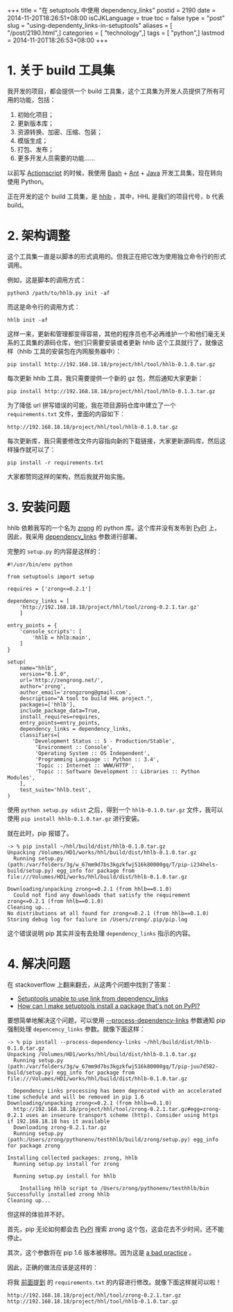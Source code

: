 +++
title = "在 setuptools 中使用 dependency_links"
postid = 2190
date = 2014-11-20T18:26:51+08:00
isCJKLanguage = true
toc = false
type = "post"
slug = "using-dependenty_links-in-setuptools"
aliases = [ "/post/2190.html",]
categories = [ "technology",]
tags = [ "python",]
lastmod = 2014-11-20T18:26:53+08:00
+++


# 1. 关于 build 工具集

我开发的项目，都会提供一个 build 工具集，这个工具集为开发人员提供了所有可用的功能，包括：

1. 初始化项目；
1. 更新版本库；
1. 资源转换、加密、压缩、包装；
1. 模版生成；
1. 打包、发布；
1. 更多开发人员需要的功能……

以前写 [Actionscript][9] 的时候，我使用 [Bash][12] + [Ant][10] + [Java][11] 开发工具集，现在转向使用 Python。

正在开发的这个 build 工具集，是 [hhlb][1] ，其中，HHL 是我们的项目代号，b 代表 build。 <!--more-->

# 2. 架构调整

这个工具集一直是以脚本的形式调用的。但我正在把它改为使用独立命令行的形式调用。

例如，这是脚本的调用方式：

    python3 /path/to/hhlb.py init -af

而这是命令行的调用方式：

    hhlb init -af

这样一来，更新和管理都变得容易，其他的程序员也不必再维护一个和他们毫无关系的工具集的源码仓库，他们只需要安装或者更新 hhlb 这个工具就行了，就像这样（hhlb 工具的安装包在内网服务器中）：

    pip install http://192.168.18.18/project/hhl/tool/hhlb-0.1.0.tar.gz

每次更新 hhlb 工具，我只需要提供一个新的 gz 包，然后通知大家更新：

    pip install http://192.168.18.18/project/hhl/tool/hhlb-0.1.3.tar.gz

<a name="requirements"></a>
为了降低 url 拼写错误的可能，我在项目源码仓库中建立了一个 `requirements.txt` 文件，里面的内容如下：

    http://192.168.18.18/project/hhl/tool/hhlb-0.1.0.tar.gz

每次更新库，我只需要修改文件内容指向新的下载链接，大家更新源码库，然后这样操作就可以了：

    pip install -r requirements.txt

大家都赞同这样的架构，然后我就开始实施。

# 3. 安装问题

hhlb 依赖我写的一个名为 [zrong][2] 的 python 库。这个库并没有发布到 [PyPI][3] 上，因此，我采用 [dependency_links][4] 参数进行部署。

完整的 `setup.py` 的内容是这样的：

    #!/usr/bin/env python

    from setuptools import setup

    requires = ['zrong<=0.2.1']

    dependency_links = [
        'http://192.168.18.18/project/hhl/tool/zrong-0.2.1.tar.gz'
        ]

    entry_points = {
        'console_scripts': [
            'hhlb = hhlb:main',
        ]
    }

    setup(
        name="hhlb",
        version="0.1.0",
        url='http://zengrong.net/',
        author='zrong',
        author_email='zrongzrong@gmail.com',
        description="A tool to build HHL project.",
        packages=['hhlb'],
        include_package_data=True,
        install_requires=requires,
        entry_points=entry_points,
        dependency_links = dependency_links,
        classifiers=[
            'Development Status :: 5 - Production/Stable',
             'Environment :: Console',
             'Operating System :: OS Independent',
             'Programming Language :: Python :: 3.4',
             'Topic :: Internet :: WWW/HTTP',
             'Topic :: Software Development :: Libraries :: Python Modules',
        ],
        test_suite='hhlb.test',
    )

使用 `python setup.py sdist` 之后，得到一个 `hhlb-0.1.0.tar.gz` 文件，我可以使用 `pip install hhlb-0.1.0.tar.gz` 进行安装。

就在此时，pip 报错了。

    -> % pip install ~/hhl/build/dist/hhlb-0.1.0.tar.gz
    Unpacking /Volumes/HD1/works/hhl/build/dist/hhlb-0.1.0.tar.gz
      Running setup.py (path:/var/folders/3g/w_67mm9d7bs3kgzkfwj516k80000gq/T/pip-i234hels-build/setup.py) egg_info for package from file:///Volumes/HD1/works/hhl/build/dist/hhlb-0.1.0.tar.gz

    Downloading/unpacking zrong<=0.2.1 (from hhlb==0.1.0)
      Could not find any downloads that satisfy the requirement zrong<=0.2.1 (from hhlb==0.1.0)
    Cleaning up...
    No distributions at all found for zrong<=0.2.1 (from hhlb==0.1.0)
    Storing debug log for failure in /Users/zrong/.pip/pip.log

这个错误说明 pip 其实并没有去处理 `dependency_links` 指示的内容。

# 4. 解决问题

在 stackoverflow 上翻来翻去，从这两个问题中找到了答案：

- [Setuptools unable to use link from dependency_links][5]
- [How can I make setuptools install a package that's not on PyPI?][6]

要想简单地解决这个问题，可以使用 [--process-dependency-links][7] 参数通知 pip 强制处理 `depencency_links` 参数。就像下面这样：

    -> % pip install --process-dependency-links ~/hhl/build/dist/hhlb-0.1.0.tar.gz
    Unpacking /Volumes/HD1/works/hhl/build/dist/hhlb-0.1.0.tar.gz
      Running setup.py (path:/var/folders/3g/w_67mm9d7bs3kgzkfwj516k80000gq/T/pip-juu7d582-build/setup.py) egg_info for package from file:///Volumes/HD1/works/hhl/build/dist/hhlb-0.1.0.tar.gz

      Dependency Links processing has been deprecated with an accelerated time schedule and will be removed in pip 1.6
    Downloading/unpacking zrong<=0.2.1 (from hhlb==0.1.0)
      http://192.168.18.18/project/hhl/tool/zrong-0.2.1.tar.gz#egg=zrong-0.2.1 uses an insecure transport scheme (http). Consider using https if 192.168.18.18 has it available
      Downloading zrong-0.2.1.tar.gz
      Running setup.py (path:/Users/zrong/pythonenv/testhhlb/build/zrong/setup.py) egg_info for package zrong

    Installing collected packages: zrong, hhlb
      Running setup.py install for zrong

      Running setup.py install for hhlb

        Installing hhlb script to /Users/zrong/pythonenv/testhhlb/bin
    Successfully installed zrong hhlb
    Cleaning up...

但这样的体验并不好。

首先，pip 无论如何都会去 [PyPI][3] 搜索 zrong 这个包，这会花去不少时间，还不能停止。

其次，这个参数将在 pip 1.6 版本被移除。因为这是 [a bad practice][8] 。

因此，正确的做法应该是这样的：

将我 [前面提到](#requirements) 的 `requirements.txt` 的内容进行修改。就像下面这样就可以啦！

    http://192.168.18.18/project/hhl/tool/zrong-0.2.1.tar.gz
    http://192.168.18.18/project/hhl/tool/hhlb-0.1.0.tar.gz


[1]: http://doc.zengrong.net/1201/hhl/hhlb.html
[2]: https://github.com/zrong/python/
[3]: https://pypi.python.org/
[4]: http://pythonhosted.org/setuptools/setuptools.html#dependencies-that-aren-t-in-pypi
[5]: http://stackoverflow.com/questions/17366784/setuptools-unable-to-use-link-from-dependency-links
[6]: http://stackoverflow.com/questions/3472430/how-can-i-make-setuptools-install-a-package-thats-not-on-pypi
[7]: http://pip.readthedocs.org/en/latest/reference/pip_install.html#cmdoption--process-dependency-links
[8]: https://groups.google.com/forum/#!topic/pypa-dev/tJ6HHPQpyJ4
[9]: https://blog.zengrong.net/tag/as3/
[10]: https://blog.zengrong.net/tag/ant/
[11]: https://blog.zengrong.net/tag/java/
[12]: https://blog.zengrong.net/tag/bash/
